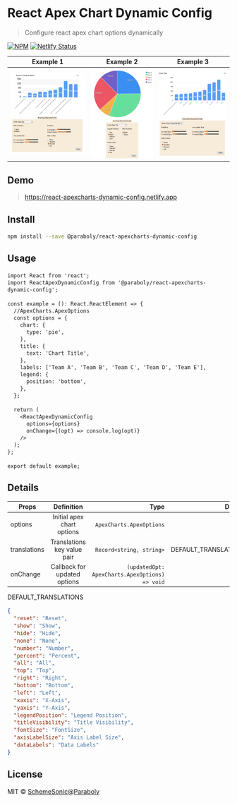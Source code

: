 # React Apex Chart Dynamic Config

> Configure react apex chart options dynamically

[![NPM](https://img.shields.io/npm/v/react-apexcharts-dynamic-config.svg)](https://www.npmjs.com/package/@paraboly/react-apexcharts-dynamic-config) [![Netlify Status](https://api.netlify.com/api/v1/badges/ed06153b-5f15-4305-b897-22ed648b95ae/deploy-status)](https://app.netlify.com/sites/react-apexcharts-dynamic-config/deploys)

| Example 1                                   |                  Example 2                  |                  Example 3                  |
| ------------------------------------------- | :-----------------------------------------: | :-----------------------------------------: |
| ![alt text](./example/assets/example_1.png) | ![alt text](./example/assets/example_2.png) | ![alt text](./example/assets/example_3.png) |
## Demo
>https://react-apexcharts-dynamic-config.netlify.app
## Install

```bash
npm install --save @paraboly/react-apexcharts-dynamic-config
```

## Usage

```tsx
import React from 'react';
import ReactApexDynamicConfig from '@paraboly/react-apexcharts-dynamic-config';

const example = (): React.ReactElement => {
  //ApexCharts.ApexOptions
  const options = {
    chart: {
      type: 'pie',
    },
    title: {
      text: 'Chart Title',
    },
    labels: ['Team A', 'Team B', 'Team C', 'Team D', 'Team E'],
    legend: {
      position: 'bottom',
    },
  };

  return (
    <ReactApexDynamicConfig
      options={options}
      onChange={(opt) => console.log(opt)}
    />
  );
};

export default example;
```

## Details

| Props        |          Definition          |                                           Type |              Default | Required |
| ------------ | :--------------------------: | ---------------------------------------------: | -------------------: | -------: |
| options      |  Initial apex chart options  |                       `ApexCharts.ApexOptions` |                 null |     true |
| translations | Translations key value pair  |                       `Record<string, string>` | DEFAULT_TRANSLATIONS |    false |
| onChange     | Callback for updated options | `(updatedOpt: ApexCharts.ApexOptions) => void` |                 null |     true |

DEFAULT_TRANSLATIONS

```json
{
  "reset": "Reset",
  "show": "Show",
  "hide": "Hide",
  "none": "None",
  "number": "Number",
  "percent": "Percent",
  "all": "All",
  "top": "Top",
  "right": "Right",
  "bottom": "Bottom",
  "left": "Left",
  "xaxis": "X-Axis",
  "yaxis": "Y-Axis",
  "legendPosition": "Legend Position",
  "titleVisibility": "Title Visibility",
  "fontSize": "FontSize",
  "axisLabelSize": "Axis Label Size",
  "dataLabels": "Data Labels"
}
```

## License

MIT © [SchemeSonic](https://github.com/SchemeSonic)@[Paraboly](https://www.paraboly.com)

